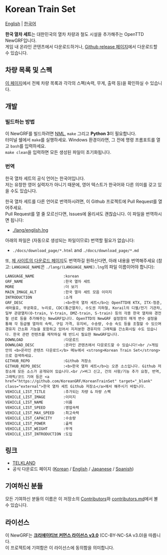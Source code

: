 # Korean Train Set
[English](./README.md) | [한국어](./README.ko.md)

**한국 열차 세트**는 대한민국의 열차 차량과 철도 시설을 추가해주는 OpenTTD NewGRF입니다.  
게임 내 온라인 콘텐츠에서 다운로드하거나, [Github release 페이지](https://github.com/KoreanGRF/KoreanTrainSet/releases)에서 다운로드할 수 있습니다.

## 차량 목록 및 스펙
[이 페이지](../docs/download_page/korean.md)에서 전체 차량 목록과 각각의 스펙(속력, 무게, 출력 등)을 확인하실 수 있습니다.

## 개발
### 빌드하는 방법
이 NewGRF를 빌드하려면 [NML](https://github.com/OpenTTD/nml), `make` 그리고 **Python 3**이 필요합니다.  
터미널 쉘에서 `make`를 실행하세요. Windows 환경이라면, 그 전에 명령 프롬포트를 열고 `bash`를 입력하세요.  
`make clean`을 입력하면 모든 생성된 파일이 초기화됩니다.

### 번역
한국 열차 세트의 공식 언어는 한국어입니다.  
저는 유창한 영어 실력자가 아니기 때문에, 영어 텍스트가 한국어와 다른 의미를 갖고 있을 수도 있습니다.

한국 열차 세트를 다른 언어로 번역하시려면, 이 Github 프로젝트에 Pull Request를 열어주세요.  
Pull Request를 열 줄 모르신다면, Issues에 올리셔도 괜찮습니다.
이 파일을 번역하시면 됩니다:
- [./lang/english.lng](../lang/english.lng)  

아래의 파일은 (자동으로 생성되는 파일이므로) 번역할 필요가 없습니다:  
- `./docs/download_page/*.html` and `./docs/download_page/*.md`  

또, [제 사이트의 다운로드 페이지](https://telk.kr/ottd/newgrf/ko_train_set?lang=en)도 번역하길 원하신다면, 아래 내용을 번역해주세요 (참고: `LANGUAGE_NAME`은 `./lang/(LANGUAGE_NAME).lng`의 파일 이름이어야 합니다):   
```
LANGUAGE_NAME             :korean
GRF_NAME                  :한국 열차 세트
MORE                      :더 보기
MAIN_IMAGE_ALT            :한국 열차 세트 모음 이미지
INTRODUCTION              :소개
GRF_DESC                  :<b>한국 열차 세트</b>는 OpenTTD에 KTX, ITX-청춘, 새마을호, 무궁화호, 누리로, CDC(통근열차), 수도권 지하철, Korail의 디젤/전기 기관차, 일부 관광열차(O-train, V-train, DMZ-train, S-train) 등의 각종 한국 열차와 경전철 선로 등을 추가해주는 NewGRF입니다. OpenTTD의 NewGRF 설정창의 매개 변수 설정을 통해 각 등급별 열차의 속력, 구입 가격, 유지비, 수송량, 수송 속도 등을 조절할 수 있으며 경유지 간소화 기능을 포함하고 있어서 지저분한 경유지의 그래픽을 간소화시킬 수도 있습니다. 한국 관련 컨텐츠를 제작하실 때 반드시 필요한 NewGRF입니다.
DOWNLOAD                  :다운로드
DOWNLOAD_DESC             :온라인 콘텐츠에서 다운로드할 수 있습니다!<br />게임 안의 <b>온라인 콘텐츠 다운로드</b> 메뉴에서 <strong>Korean Train Set</strong>으로 검색하세요.
GITHUB_REPO               :Github 저장소
GITHUB_REPO_DESC          :<b>한국 열차 세트</b>는 오픈 소스입니다. Github 저장소에 모든 소스가 공개되어 있습니다.<br />버그 신고, 건의 사항/기능 추가 요청, 번역, 그래픽/코드 기여 등은 <a href="https://github.com/KoreanGRF/KoreanTrainSet" target="_blank" class="external">한국 열차 세트 Github 저장소</a>에서 해주시기 바랍니다.
VEHICLE_LIST_TITLE        :추가되는 차량 & 차량 스펙
VEHICLE_LIST_IMAGE        :이미지
VEHICLE_LIST_NAME         :이름
VEHICLE_LIST_SPEED        :영업속력
VEHICLE_LIST_MAX_SPEED    :최고속력
VEHICLE_LIST_CAPACITY     :수송량
VEHICLE_LIST_POWER        :출력
VEHICLE_LIST_WEIGHT       :무게
VEHICLE_LIST_INTRODUCTION :도입
```

## 링크
- [TELKLAND](http://telk.kr)
- 공식 다운로드 페이지 ([Korean](https://telk.kr/ottd/newgrf/ko_train_set/?lang=kr) / [English](https://telk.kr/ottd/newgrf/ko_train_set/?lang=en) / [Japanese](https://telk.kr/ottd/newgrf/ko_train_set/?lang=jp) / [Spanish](https://telk.kr/ottd/newgrf/ko_train_set/?lang=es))

## 기여하신 분들
모든 기여하신 분들의 이름은 이 저장소의 [Contributors](https://github.com/KoreanGRF/KoreanTrainSet/graphs/contributors)와 [contributors.md](../docs/contributors.ko.md)에서 볼 수 있습니다.

## 라이선스
이 NewGRF는 **[크리에이티브 커먼스 라이선스 v3.0](https://creativecommons.org/licenses/by-nc-sa/3.0/)** (CC-BY-NC-SA v3.0)을 따릅니다.  
이 프로젝트에 기여함은 이 라이선스에 동의함을 의미합니다.
